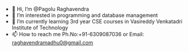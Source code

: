 - 👋 Hi, I’m @Pagolu Raghavendra
- 👀 I’m interested in programming and database management
- 🌱 I’m currently learning 3rd year CSE courses in Vasireddy Venkatadri Institute of Technology
- 📫 How to reach me Ph.No:+91-6309087036 or Email: raghavendramadhu0@gmail.com

<!---
Pagolu-Raghavendra/Pagolu-Raghavendra is a ✨ special ✨ repository because its `README.md` (this file) appears on your GitHub profile.
You can click the Preview link to take a look at your changes.
--->
